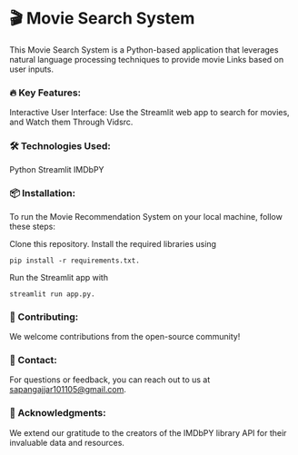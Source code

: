 # 🎬 Movie Search System
This Movie Search System is a Python-based application that leverages natural language processing techniques to provide movie Links based on user inputs.

### 🔥 Key Features:

Interactive User Interface: Use the Streamlit web app to search for movies, and Watch them Through Vidsrc.

### 🛠️ Technologies Used:
Python
Streamlit
IMDbPY

### 📦 Installation:

To run the Movie Recommendation System on your local machine, follow these steps:

Clone this repository.
Install the required libraries using 
```
pip install -r requirements.txt.
```
Run the Streamlit app with 
```
streamlit run app.py.
```

### 🤝 Contributing:
We welcome contributions from the open-source community!

### 📧 Contact:
For questions or feedback, you can reach out to us at [sapangajjar101105@gmail.com](sapangajjar101105@gmail.com).

### 🙏 Acknowledgments:
We extend our gratitude to the creators of the IMDbPY library API for their invaluable data and resources.